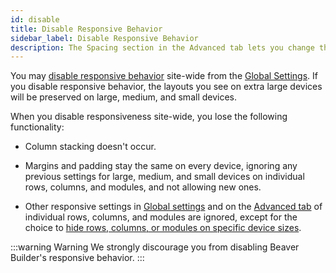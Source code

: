 ```yaml
---
id: disable
title: Disable Responsive Behavior
sidebar_label: Disable Responsive Behavior
description: The Spacing section in the Advanced tab lets you change the default margin and padding for rows and columns. For modules, you can change the default margin values only.
---
```


You may [disable responsive behavior](user-interface/global-settings.md#enabledisable) site-wide from the [Global Settings](user-interface/global-settings.md). If you disable responsive behavior, the layouts you see on extra large devices will be preserved on large, medium, and small devices.

When you disable responsiveness site-wide, you lose the following functionality:

- Column stacking doesn't occur.

- Margins and padding stay the same on every device, ignoring any previous settings for large, medium, and small devices on individual rows, columns, and modules, and not allowing new ones.

- Other responsive settings in [Global settings](user-interface/global-settings.md#responsive-layout) and on the [Advanced tab](/beaver-builder/layouts/advanced-tab/index.md) of individual rows, columns, and modules are ignored, except for the choice to [hide rows, columns, or modules on specific device sizes](/beaver-builder/layouts/advanced-tab/visibility.md).

:::warning Warning
We strongly discourage you from disabling Beaver Builder's responsive behavior.
:::
